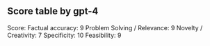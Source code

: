 ## Score table by gpt-4
Score: 
Factual accuracy: 9
Problem Solving / Relevance: 9
Novelty / Creativity: 7
Specificity: 10
Feasibility: 9